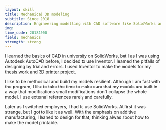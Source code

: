 ```yaml
---
layout: skill
title: Mechanical 3D modeling
subtitle: Since 2018
description: Engineering modelling with CAD software like SolidWorks and Inventor
img: 
time_code: 20181000
field: mechanics
strength: strong
---
```


I learned the basics of CAD in university on SolidWorks, but I as I was using Autodesk AutoCAD before, I decided to use Inventor. I learned the pitfalls of designing by trial and errors. I used Inventor to make the models for my <a href="{{ '/projects/thesis/' | relative_url}}">thesis work</a> and <a href="{{ '/projects/printer/' | relative_url}}">3D printer project</a>.

I like to be methodical and build my models resilient. Although I am fast with the program, I like to take the time to make sure that my models are built in a way that modifications small modifications don't collapse the whole model. I use external references rarely and carefully.

Later as I switched employers, I had to use SolidWorks. At first it was strange, but I got to like it as well. With the emphasis on additive manufacturing, I leaned to design for that, thinking alwas about how to make the model printable.